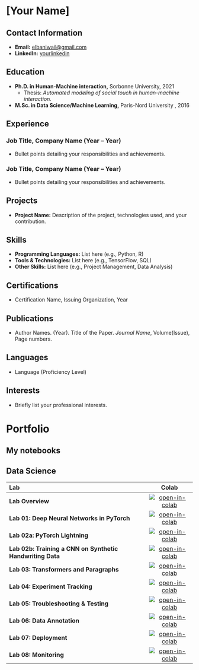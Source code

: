 # [Your Name]

## Contact Information
- **Email:** elbaniwail@gmail.com
- **LinkedIn:** [yourlinkedin](https://www.linkedin.com/in/wail-elbani-47b41476/)
<!-- - **GitHub:** [yourgithub](https://github.com/yourprofile) -->

<!-- ## Objective
Brief statement about your career objectives and how you aim to contribute to the field. -->

## Education
- **Ph.D. in Human-Machine interaction,** Sorbonne University, 2021
  - Thesis: *Automated modeling of social touch in human-machine interaction.*
- **M.Sc. in Data Science/Machine Learning,** Paris-Nord University , 2016
<!-- - **B.Sc. in [Related Field],** University Name, Year -->

## Experience
### Job Title, Company Name (Year – Year)
- Bullet points detailing your responsibilities and achievements.

### Job Title, Company Name (Year – Year)
- Bullet points detailing your responsibilities and achievements.

## Projects
- **Project Name:** Description of the project, technologies used, and your contribution.

## Skills
- **Programming Languages:** List here (e.g., Python, R)
- **Tools & Technologies:** List here (e.g., TensorFlow, SQL)
- **Other Skills:** List here (e.g., Project Management, Data Analysis)

## Certifications
- Certification Name, Issuing Organization, Year

## Publications
- Author Names. (Year). Title of the Paper. *Journal Name*, Volume(Issue), Page numbers.

## Languages
- Language (Proficiency Level)

## Interests
- Briefly list your professional interests.




# Portfolio 


## My notebooks 
## Data Science

| Lab                                                       | Colab                                            |
| :-------------------------------------------------------- | :-----------------------------------------------:| 
| **Lab Overview**                                          | [![open-in-colab]][lab00-colab]                  |
| **Lab 01: Deep Neural Networks in PyTorch**               | [![open-in-colab]][lab01-colab]                  | 
| **Lab 02a: PyTorch Lightning**                            | [![open-in-colab]][lab02a-colab]                 | 
| **Lab 02b: Training a CNN on Synthetic Handwriting Data** | [![open-in-colab]][lab02b-colab]                 | 
| **Lab 03: Transformers and Paragraphs**                   | [![open-in-colab]][lab03-colab]                  | 
| **Lab 04: Experiment Tracking**                           | [![open-in-colab]][lab04-colab]                  | 
| **Lab 05: Troubleshooting & Testing**                     | [![open-in-colab]][lab05-colab]                  | 
| **Lab 06: Data Annotation**                               | [![open-in-colab]][lab06-colab]                  | 
| **Lab 07: Deployment**                                    | [![open-in-colab]][lab07-colab]                  | 
| **Lab 08: Monitoring**                                    | [![open-in-colab]][lab08-colab]                  | 

[lab00-colab]: https://fsdl.me/lab00-colab
[lab01-colab]: https://fsdl.me/lab01-colab
[lab02a-colab]: https://fsdl.me/lab02a-colab
[lab02b-colab]: https://fsdl.me/lab02b-colab
[lab03-colab]: https://fsdl.me/lab03-colab
[lab04-colab]: https://fsdl.me/lab04-colab
[lab05-colab]: https://fsdl.me/lab05-colab
[lab06-colab]: https://fsdl.me/lab06-colab
[lab07-colab]: https://fsdl.me/lab07-colab
[lab08-colab]: https://fsdl.me/lab08-colab
[open-in-colab]: https://colab.research.google.com/assets/colab-badge.svg

